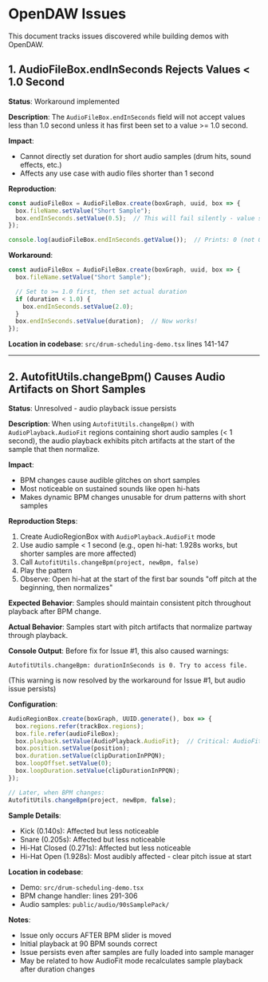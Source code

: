 # OpenDAW Issues

This document tracks issues discovered while building demos with OpenDAW.

## 1. AudioFileBox.endInSeconds Rejects Values < 1.0 Second

**Status**: Workaround implemented

**Description**:
The `AudioFileBox.endInSeconds` field will not accept values less than 1.0 second unless it has first been set to a value >= 1.0 second.

**Impact**:
- Cannot directly set duration for short audio samples (drum hits, sound effects, etc.)
- Affects any use case with audio files shorter than 1 second

**Reproduction**:
```typescript
const audioFileBox = AudioFileBox.create(boxGraph, uuid, box => {
  box.fileName.setValue("Short Sample");
  box.endInSeconds.setValue(0.5);  // This will fail silently - value stays at 0
});

console.log(audioFileBox.endInSeconds.getValue());  // Prints: 0 (not 0.5)
```

**Workaround**:
```typescript
const audioFileBox = AudioFileBox.create(boxGraph, uuid, box => {
  box.fileName.setValue("Short Sample");

  // Set to >= 1.0 first, then set actual duration
  if (duration < 1.0) {
    box.endInSeconds.setValue(2.0);
  }
  box.endInSeconds.setValue(duration);  // Now works!
});
```

**Location in codebase**:
`src/drum-scheduling-demo.tsx` lines 141-147

---

## 2. AutofitUtils.changeBpm() Causes Audio Artifacts on Short Samples

**Status**: Unresolved - audio playback issue persists

**Description**:
When using `AutofitUtils.changeBpm()` with `AudioPlayback.AudioFit` regions containing short audio samples (< 1 second), the audio playback exhibits pitch artifacts at the start of the sample that then normalize.

**Impact**:
- BPM changes cause audible glitches on short samples
- Most noticeable on sustained sounds like open hi-hats
- Makes dynamic BPM changes unusable for drum patterns with short samples

**Reproduction Steps**:
1. Create AudioRegionBox with `AudioPlayback.AudioFit` mode
2. Use audio sample < 1 second (e.g., open hi-hat: 1.928s works, but shorter samples are more affected)
3. Call `AutofitUtils.changeBpm(project, newBpm, false)`
4. Play the pattern
5. Observe: Open hi-hat at the start of the first bar sounds "off pitch at the beginning, then normalizes"

**Expected Behavior**:
Samples should maintain consistent pitch throughout playback after BPM change.

**Actual Behavior**:
Samples start with pitch artifacts that normalize partway through playback.

**Console Output**:
Before fix for Issue #1, this also caused warnings:
```
AutofitUtils.changeBpm: durationInSeconds is 0. Try to access file.
```
(This warning is now resolved by the workaround for Issue #1, but audio issue persists)

**Configuration**:
```typescript
AudioRegionBox.create(boxGraph, UUID.generate(), box => {
  box.regions.refer(trackBox.regions);
  box.file.refer(audioFileBox);
  box.playback.setValue(AudioPlayback.AudioFit);  // Critical: AudioFit mode
  box.position.setValue(position);
  box.duration.setValue(clipDurationInPPQN);
  box.loopOffset.setValue(0);
  box.loopDuration.setValue(clipDurationInPPQN);
});

// Later, when BPM changes:
AutofitUtils.changeBpm(project, newBpm, false);
```

**Sample Details**:
- Kick (0.140s): Affected but less noticeable
- Snare (0.205s): Affected but less noticeable
- Hi-Hat Closed (0.271s): Affected but less noticeable
- Hi-Hat Open (1.928s): Most audibly affected - clear pitch issue at start

**Location in codebase**:
- Demo: `src/drum-scheduling-demo.tsx`
- BPM change handler: lines 291-306
- Audio samples: `public/audio/90sSamplePack/`

**Notes**:
- Issue only occurs AFTER BPM slider is moved
- Initial playback at 90 BPM sounds correct
- Issue persists even after samples are fully loaded into sample manager
- May be related to how AudioFit mode recalculates sample playback after duration changes
